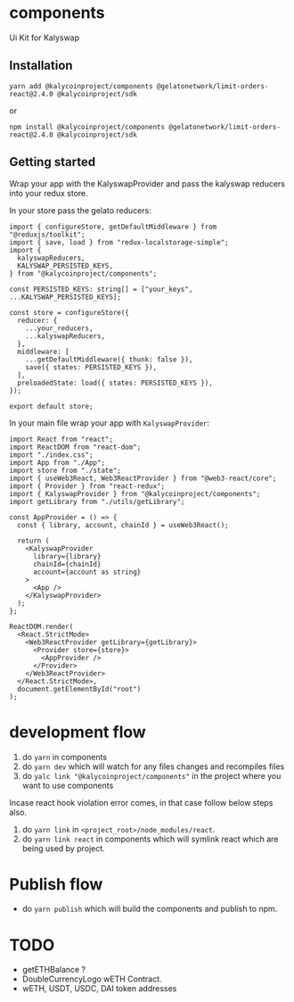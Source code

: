 # components
Ui Kit for Kalyswap

## Installation

`yarn add @kalycoinproject/components @gelatonetwork/limit-orders-react@2.4.0 @kalycoinproject/sdk`

or

`npm install @kalycoinproject/components @gelatonetwork/limit-orders-react@2.4.0 @kalycoinproject/sdk`

## Getting started

Wrap your app with the KalyswapProvider and pass the kalyswap reducers into your redux store.

In your store pass the gelato reducers:

```tsx
import { configureStore, getDefaultMiddleware } from "@reduxjs/toolkit";
import { save, load } from "redux-localstorage-simple";
import {
  kalyswapReducers,
  KALYSWAP_PERSISTED_KEYS,
} from "@kalycoinproject/components";

const PERSISTED_KEYS: string[] = ["your_keys", ...KALYSWAP_PERSISTED_KEYS];

const store = configureStore({
  reducer: {
    ...your_reducers,
    ...kalyswapReducers,
  },
  middleware: [
    ...getDefaultMiddleware({ thunk: false }),
    save({ states: PERSISTED_KEYS }),
  ],
  preloadedState: load({ states: PERSISTED_KEYS }),
});

export default store;
```

In your main file wrap your app with `KalyswapProvider`:

```tsx
import React from "react";
import ReactDOM from "react-dom";
import "./index.css";
import App from "./App";
import store from "./state";
import { useWeb3React, Web3ReactProvider } from "@web3-react/core";
import { Provider } from "react-redux";
import { KalyswapProvider } from "@kalycoinproject/components";
import getLibrary from "./utils/getLibrary";

const AppProvider = () => {
  const { library, account, chainId } = useWeb3React();

  return (
    <KalyswapProvider
      library={library}
      chainId={chainId}
      account={account as string}
    >
      <App />
    </KalyswapProvider>
  );
};

ReactDOM.render(
  <React.StrictMode>
    <Web3ReactProvider getLibrary={getLibrary}>
      <Provider store={store}>
        <AppProvider />
      </Provider>
    </Web3ReactProvider>
  </React.StrictMode>,
  document.getElementById("root")
);
```

# development flow

1. do `yarn` in components
2. do `yarn dev` which will watch for any files changes and recompiles files
3. do `yalc link "@kalycoinproject/components"` in the project where you want to use components

Incase react hook violation error comes, in that case follow below steps also.

1. do `yarn link` in `<project_root>/node_modules/react`.
2. do `yarn link react` in components which will symlink react which are being used by project.

# Publish flow

- do `yarn publish` which will build the components and publish to npm.

# TODO

- getETHBalance ?
- DoubleCurrencyLogo wETH Contract.
- wETH, USDT, USDC, DAI token addresses
